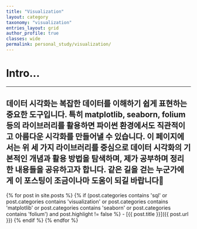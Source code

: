 ```yaml
---
title: "Visualization"
layout: category
taxonomy: "visualization"
entries_layout: grid
author_profile: true
classes: wide
permalink: personal_study/visualization/
---
```


# Intro...
---
데이터 시각화는 복잡한 데이터를 이해하기 쉽게 표현하는 중요한 도구입니다. 특히 matplotlib, seaborn, folium 등의 라이브러리를 활용하면 파이썬 환경에서도 직관적이고 아름다운 시각화를 만들어낼 수 있습니다. 이 페이지에서는 위 세 가지 라이브러리를 중심으로 데이터 시각화의 기본적인 개념과 활용 방법을 탐색하며, 제가 공부하며 정리한 내용들을 공유하고자 합니다. 같은 길을 걷는 누군가에게 이 포스팅이 조금이나마 도움이 되길 바랍니다🙏
---

{% for post in site.posts %}
  {% if (post.categories contains 'sql' or post.categories contains 'visualization' or post.categories contains 'matplotlib' or post.categories contains 'seaborn' or post.categories contains 'folium') and post.highlight != false %}
    - [{{ post.title }}]({{ post.url }})
  {% endif %}
{% endfor %}